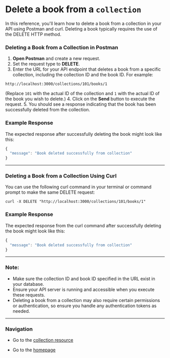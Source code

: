 # Delete a book from a `collection`

In this reference, you'll learn how to delete a book from a collection in your API using Postman and curl. Deleting a book typically requires the use of the DELETE HTTP method.

### Deleting a Book from a Collection in Postman

1. **Open Postman** and create a new request.
2. Set the request type to **DELETE**.
3. Enter the URL for your API endpoint that deletes a book from a specific collection, including the collection ID and the book ID. For example:

  ```shell
  http://localhost:3000/collections/101/books/1
  ```

(Replace `101` with the actual ID of the collection and `1` with the actual ID of the book you wish to delete.)
4. Click on the **Send** button to execute the request.
5. You should see a response indicating that the book has been successfully deleted from the collection.

### Example Response

The expected response after successfully deleting the book might look like this:

```js
{
  "message": "Book deleted successfully from collection"
}
```

---

### Deleting a Book from a Collection Using Curl

You can use the following curl command in your terminal or command prompt to make the same DELETE request:

```shell
curl -X DELETE "http://localhost:3000/collections/101/books/1"
```

### Example Response

The expected response from the curl command after successfully deleting the book might look like this:

```js
{
  "message": "Book deleted successfully from collection"
}
```

---

### Note:
- Make sure the collection ID and book ID specified in the URL exist in your database.
- Ensure your API server is running and accessible when you execute these requests.
- Deleting a book from a collection may also require certain permissions or authentication, so ensure you handle any authentication tokens as needed.

---

### Navigation

* Go to the [collection resource](https://cnjoyce1225.github.io/the-archivist/Resources/collections.html)

* Go to the [homepage](https://cnjoyce1225.github.io/the-archivist/)
